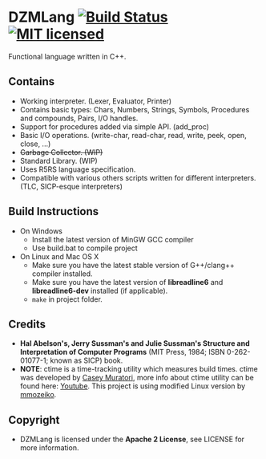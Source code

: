 # DZMLang [![Build Status](https://travis-ci.org/zaklaus/DZMLang.svg?branch=master)](https://travis-ci.org/zaklaus/DZMLang) [![MIT licensed](https://img.shields.io/hexpm/l/plug.svg?maxAge=2592000)](https://github.com/zaklaus/DZMLang/blob/master/LICENSE)

Functional language written in C++.

## Contains
* Working interpreter. (Lexer, Evaluator, Printer)
* Contains basic types: Chars, Numbers, Strings, Symbols, Procedures and compounds, Pairs, I/O handles.
* Support for procedures added via simple API. (add_proc)
* Basic I/O operations. (write-char, read-char, read, write, peek, open, close, ...)
* ~~Garbage Collector. (WIP)~~
* Standard Library. (WIP)
* Uses R5RS language specification.
* Compatible with various others scripts written for different interpreters. (TLC, SICP-esque interpreters)

## Build Instructions
* On Windows
   * Install the latest version of MinGW GCC compiler
   * Use build.bat to compile project
* On Linux and Mac OS X
   * Make sure you have the latest stable version of G++/clang++ compiler installed.
   * Make sure you have the latest version of **libreadline6** and **libreadline6-dev** installed (if applicable).
   * `make` in project folder.

## Credits
*  **Hal Abelson's, Jerry Sussman's and Julie Sussman's Structure and Interpretation of Computer Programs** (MIT Press, 1984; ISBN 0-262-01077-1; known as SICP) book.
* **NOTE**: ctime is a time-tracking utility which measures build times. ctime was developed by [Casey Muratori](https://twitter.com/cmuratori), more info about ctime utility can be found here: [Youtube](https://www.youtube.com/watch?v=LdMHyGxfg6U). This project is using modified Linux version by [mmozeiko](https://github.com/mmozeiko).

## Copyright
* DZMLang is licensed under the **Apache 2 License**, see LICENSE for more information.
